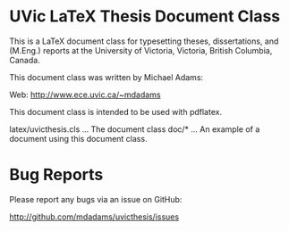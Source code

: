 UVic LaTeX Thesis Document Class
================================

This is a LaTeX document class for typesetting theses, dissertations,
and (M.Eng.) reports at the University of Victoria, Victoria,
British Columbia, Canada.

This document class was written by Michael Adams:

Web:
http://www.ece.uvic.ca/~mdadams

This document class is intended to be used with pdflatex.

latex/uvicthesis.cls ... The document class
doc/* ... An example of a document using this document class.

Bug Reports
===========

Please report any bugs via an issue on GitHub:

http://github.com/mdadams/uvicthesis/issues
